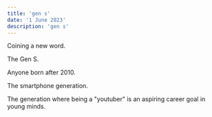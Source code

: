 ```yaml
---
title: 'gen s'
date: '1 June 2023'
description: 'gen s'
---
```

Coining a new word.

The Gen S.

Anyone born after 2010.

The smartphone generation.

The generation where being a "youtuber" is an aspiring career goal in young minds.